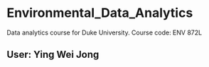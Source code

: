 # Environmental_Data_Analytics
Data analytics course for Duke University. Course code: ENV 872L

## User: Ying Wei Jong
